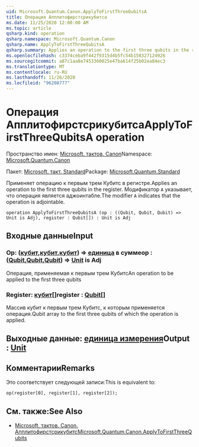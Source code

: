 ```yaml
---
uid: Microsoft.Quantum.Canon.ApplyToFirstThreeQubitsA
title: Операция Апплитофирстсрикубитса
ms.date: 11/25/2020 12:00:00 AM
ms.topic: article
qsharp.kind: operation
qsharp.namespace: Microsoft.Quantum.Canon
qsharp.name: ApplyToFirstThreeQubitsA
qsharp.summary: Applies an operation to the first three qubits in the register. The modifier `A` indicates that the operation is adjointable.
ms.openlocfilehash: c3374ceba9f442f9315d4b5fc54b158327124926
ms.sourcegitcommit: a87c1aa8e7453360025e47ba614f25b02ea84ec3
ms.translationtype: MT
ms.contentlocale: ru-RU
ms.lasthandoff: 11/26/2020
ms.locfileid: "96208777"
---
```

# <a name="applytofirstthreequbitsa-operation"></a><span data-ttu-id="8ee16-102">Операция Апплитофирстсрикубитса</span><span class="sxs-lookup"><span data-stu-id="8ee16-102">ApplyToFirstThreeQubitsA operation</span></span>

<span data-ttu-id="8ee16-103">Пространство имен: [Microsoft. тактов. Canon](xref:Microsoft.Quantum.Canon)</span><span class="sxs-lookup"><span data-stu-id="8ee16-103">Namespace: [Microsoft.Quantum.Canon](xref:Microsoft.Quantum.Canon)</span></span>

<span data-ttu-id="8ee16-104">Пакет: [Microsoft. такт. Standard](https://nuget.org/packages/Microsoft.Quantum.Standard)</span><span class="sxs-lookup"><span data-stu-id="8ee16-104">Package: [Microsoft.Quantum.Standard](https://nuget.org/packages/Microsoft.Quantum.Standard)</span></span>


<span data-ttu-id="8ee16-105">Применяет операцию к первым трем Кубитс в регистре.</span><span class="sxs-lookup"><span data-stu-id="8ee16-105">Applies an operation to the first three qubits in the register.</span></span>
<span data-ttu-id="8ee16-106">Модификатор `A` указывает, что операция является аджоинтабле.</span><span class="sxs-lookup"><span data-stu-id="8ee16-106">The modifier `A` indicates that the operation is adjointable.</span></span>

```qsharp
operation ApplyToFirstThreeQubitsA (op : ((Qubit, Qubit, Qubit) => Unit is Adj), register : Qubit[]) : Unit is Adj
```


## <a name="input"></a><span data-ttu-id="8ee16-107">Входные данные</span><span class="sxs-lookup"><span data-stu-id="8ee16-107">Input</span></span>

### <a name="op--qubitqubitqubit--unit--is-adj"></a><span data-ttu-id="8ee16-108">Op: ([кубит](xref:microsoft.quantum.lang-ref.qubit),[кубит](xref:microsoft.quantum.lang-ref.qubit),[кубит](xref:microsoft.quantum.lang-ref.qubit)) => [единица](xref:microsoft.quantum.lang-ref.unit)  в сумме</span><span class="sxs-lookup"><span data-stu-id="8ee16-108">op : ([Qubit](xref:microsoft.quantum.lang-ref.qubit),[Qubit](xref:microsoft.quantum.lang-ref.qubit),[Qubit](xref:microsoft.quantum.lang-ref.qubit)) => [Unit](xref:microsoft.quantum.lang-ref.unit)  is Adj</span></span>

<span data-ttu-id="8ee16-109">Операция, применяемая к первым трем Кубитс</span><span class="sxs-lookup"><span data-stu-id="8ee16-109">An operation to be applied to the first three qubits</span></span>


### <a name="register--qubit"></a><span data-ttu-id="8ee16-110">Register: [кубит](xref:microsoft.quantum.lang-ref.qubit)[]</span><span class="sxs-lookup"><span data-stu-id="8ee16-110">register : [Qubit](xref:microsoft.quantum.lang-ref.qubit)[]</span></span>

<span data-ttu-id="8ee16-111">Массив кубит к первым трем Кубитс, к которым применяется операция.</span><span class="sxs-lookup"><span data-stu-id="8ee16-111">Qubit array to the first three qubits of which the operation is applied.</span></span>



## <a name="output--unit"></a><span data-ttu-id="8ee16-112">Выходные данные: [единица измерения](xref:microsoft.quantum.lang-ref.unit)</span><span class="sxs-lookup"><span data-stu-id="8ee16-112">Output : [Unit](xref:microsoft.quantum.lang-ref.unit)</span></span>



## <a name="remarks"></a><span data-ttu-id="8ee16-113">Комментарии</span><span class="sxs-lookup"><span data-stu-id="8ee16-113">Remarks</span></span>

<span data-ttu-id="8ee16-114">Это соответствует следующей записи:</span><span class="sxs-lookup"><span data-stu-id="8ee16-114">This is equivalent to:</span></span>

```qsharp
op(register[0], register[1], register[2]);
```

## <a name="see-also"></a><span data-ttu-id="8ee16-115">См. также:</span><span class="sxs-lookup"><span data-stu-id="8ee16-115">See Also</span></span>

- [<span data-ttu-id="8ee16-116">Microsoft. тактов. Canon. Апплитофирстсрикубитс</span><span class="sxs-lookup"><span data-stu-id="8ee16-116">Microsoft.Quantum.Canon.ApplyToFirstThreeQubits</span></span>](xref:Microsoft.Quantum.Canon.ApplyToFirstThreeQubits)